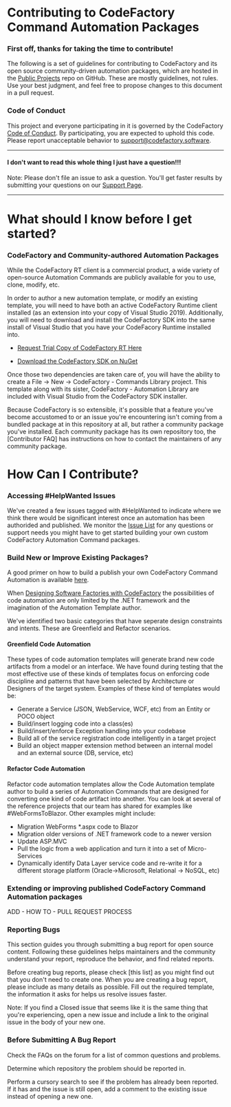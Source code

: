 # Contributing to CodeFactory Command Automation Packages 

### First off, thanks for taking the time to contribute! 

The following is a set of guidelines for contributing to CodeFactory and its open source community-driven automation packages, which are hosted in the [Public Projects](https://github.com/CodeFactoryLLC/Public-Projects) repo on GitHub. These are mostly guidelines, not rules. Use your best judgment, and feel free to propose changes to this document in a pull request. 

### Code of Conduct 

This project and everyone participating in it is governed by the CodeFactory [Code of Conduct](https://github.com/CodeFactoryLLC/Public-Projects/blob/master/Code_Of_Conduct.md). By participating, you are expected to uphold this code. Please report unacceptable behavior to support@codefactory.software. 

***
#### I don't want to read this whole thing I just have a question!!! 

Note: Please don't file an issue to ask a question. You'll get faster results by submitting your questions on our [Support Page](https://www.codefactory.software/support).
***

# What should I know before I get started? 

### CodeFactory and Community-authored Automation Packages 

While the CodeFactory RT client is a commercial product, a wide variety of open-source Automation Commands are publicly available for you to use, clone, modify, etc.  

In order to author a new automation template, or modify an existing template, you will need to have both an active CodeFactory Runtime client installed (as an extension into your copy of Visual Studio 2019). Additionally, you will need to download and install the CodeFactory SDK into the same install of Visual Studio that you have your CodeFacory Runtime installed into.

* [Request Trial Copy of CodeFactory RT Here](https://www.codefactory.software/try-codefactory)

* [Download the CodeFactory SDK on NuGet](https://www.nuget.org/packages/CodeFactorySDK/) 

Once those two dependencies are taken care of, you will have the ability to create a File -> New -> CodeFactory - Commands Library project. This template along with its sister, CodeFactory - Automation Library are included with Visual Studio from the CodeFactory SDK installer.

Because CodeFactory is so extensible, it's possible that a feature you've become accustomed to or an issue you're encountering isn't coming from a bundled package at in this repository at all, but rather a community package you've installed. Each community package has its own repository too, the [Contributor FAQ] has instructions on how to contact the maintainers of any community package. 

# How Can I Contribute? 

### Accessing #HelpWanted Issues
We've created a few issues tagged with #HelpWanted to indicate where we think there would be significant interest once an automation has been authorided and published. We monitor the [Issue List](https://github.com/CodeFactoryLLC/Public-Projects/issues) for any questions or support needs you might have to get started building your own custom CodeFactory Automation Command packages.

### Build New or Improve Existing Packages?

A good primer on how to build a publish your own CodeFactory Command Automation is available [here](http://docs.codefactory.software/guidance/usage-intro.html).

When [Designing Software Factories with CodeFactory](http://docs.codefactory.software/guidance/design/intro.html)
the possibilities of code automation are only limited by the .NET framework and the imagination of the Automation Template author. 

We've identified two basic categories that have seperate design constraints and intents. These are Greenfield and Refactor scenarios.

#### Greenfield Code Automation
These types of code automation templates will generate brand new code artifacts from a model or an interface. We have found during testing that the most effective use of these kinds of templates focus on enforcing code discipline and patterns that have been selected by Architecture or Designers of the target system. Examples of these kind of templates would be:

* Generate a Service (JSON, WebService, WCF, etc) from an Entity or POCO object
* Build/insert logging code into a class(es)
* Build/insert/enforce Exception handling into your codebase
* Build all of the service registration code intelligently in a target project
* Build an object mapper extension method between an internal model and an external source (DB, service, etc)

#### Refactor Code Automation
Refactor code automation templates allow the Code Automation template author to build a series of Automation Commands that are designed for converting one kind of code artifact into another. You can look at several of the reference projects that our team has shared for examples like #WebFormsToBlazor. Other examples might include:

* Migration WebForms *.aspx code to Blazor
* Migration older versions of .NET framework code to a newer version
* Update ASP.MVC
* Pull the logic from a web application and turn it into a set of Micro-Services
* Dynamically identify Data Layer service code and re-write it for a different storage platform (Oracle->Microsoft, Relational -> NoSQL, etc)

### Extending or improving published CodeFactory Command Automation packages

ADD - HOW TO - PULL REQUEST PROCESS

### Reporting Bugs 

This section guides you through submitting a bug report for open source content. Following these guidelines helps maintainers and the community understand your report, reproduce the behavior, and find related reports. 

Before creating bug reports, please check [this list] as you might find out that you don't need to create one. When you are creating a bug report, please include as many details as possible. Fill out the required template, the information it asks for helps us resolve issues faster. 

Note: If you find a Closed issue that seems like it is the same thing that you're experiencing, open a new issue and include a link to the original issue in the body of your new one. 

### Before Submitting A Bug Report 

Check the FAQs on the forum for a list of common questions and problems. 

Determine which repository the problem should be reported in. 

Perform a cursory search to see if the problem has already been reported. If it has and the issue is still open, add a comment to the existing issue instead of opening a new one. 
